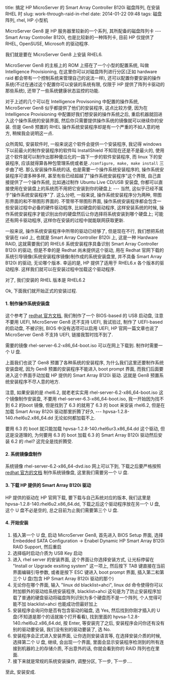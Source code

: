 title: 搞定 HP MicroServer 的 Smart Array Controller B120i 磁盘阵列, 在安装 RHEL 时
slug: work-through-raid-in-rhel
date: 2014-01-22 09:48
tags: 磁盘阵列, rhel, HP 小型机

MicroServer Gen8 是 HP 服务器里较新的一个系列, 其所配备的磁盘阵列卡 --- Smart Array Controller B120i, 也是比较新的一种阵列卡, 目前 HP 仅提供了 RHEL, OpenSUSE, Microsoft 的驱动程序.

我们就是要在 MicroServer Gen8 上安装 RHEL6.

MicroServer Gen8 的主板上的 ROM 上搭在了一个小型的配置系统, 叫做 Intelligence Provisioning, 在这里你可以对磁盘阵列进行分区(正如 hardware raid 都会带有一个控制系统来管理自己的说法一样), 还可以配置你要安装的操作系统(不过在通过这个配置你可以安装的系统有限, 仅限于 HP 提供了阵列卡驱动的那些系统), 还带了一些系统健康状态监控的功能.

对于上述的几个可以在 Intelligence Provisoning 中配置的操作系统, MicroServer Gen8 似乎都提供了他们的安装程序, 这点比较方便, 因为在 Intelligence Provisioning 中配置好我们想安装的操作系统之后, 重启机器就回进入这个操作系统的安装界面, 然后你只需要提供操作系统的镜像就可以继续你的安装. 但是 Gen8 预置的 RHEL 操作系统安装程序却是有一个严重的不如人意的地方, 稍候我会说明这一点.

众所周知, 安装软件时, 一般来说这个软件会提供一个安装程序, 我记得 windows 下以前最火的制作安装程序的软件叫 InstallShield 不知现在还是不是最火的, 使用这个软件就可以制作出那种傻瓜化的一路下一步的软件安装程序, 而 linux 下的安装程序, 应该就得算各种包管理系统或者是`./configure, make, make install` 三步曲了吧. 那么安装操作系统的话, 也是需要一个操作系统安装程序的, 操作系统安装程序可谓多种多样, 甚至有些已经超越了"操作系统安装程序"这个界限, 自己直接提供了一个操作系统, 比如通过制作 Ubuntu Live CD/USB 安装盘, 你都可以直接使用在安装盘上的系统而不用把它安装到你的硬盘上 --- 当然, 这似乎已经不属于"操作系统安装程序"了. 这么分吧, 一般来说, 操作系统安装程序分为两种, 带图形界面的和不带图形界面的. 不管带不带图形界面, 操作系统安装程序都会包含一些安装过程中必备的硬件驱动程序, 比如硬盘的驱动程序, 这样安装系统的时候, 操作系统安装程序才能识别出你的硬盘然后让你选择将系统安装到哪个硬盘上; 可能还有网卡驱动程序, 这样你在安装的过程中就能联网获取更新.

一般来说, 操作系统安装程序中所带的驱动已经够了, 但是现在不行, 我们想把系统安装在 raid 上, 也就是 Smart Array Controller B120i 上, 这是一种 Hardware RAID, 这就需要我们的 RHEL6 系统安装程序具备识别 Smart Array Controller B120i 的驱动, 但是不幸的是 Redhat 尚未提供这个驱动, 用在 Redhat 官网下载的系统引导镜像(系统安装程序镜像)制作成的系统安装盘里, 并不具备 Smart Array B120i 的驱动, 无论哪个版本. 幸运的是, HP 提供了适用于 RHEL6.x 各个版本的驱动程序. 这样我们就可以在安装过程中加载这个驱动程序.

对了, 我们安装的 RHEL 版本是 RHEL6.2

Ok, 下面我们就开始正式的安装过程.

#### 1. 制作操作系统安装盘

这个参考了 [redhat 官方文档][Making_Minimal_Boot_Media], 我们制作了一个 BIOS-based 的 USB 启动盘, 注意不要用 UEFI, MicroServer Gen8 还不支持 UEFI, 我试验过, 制作了 UEFI-based 的启动盘, 不被识别, BIOS 中没有选项可以启用 UEFI, HP 官网一篇文章也说了 MicroServer Gen8 不支持 UEFI, 链接我暂时找不到了.

需要的镜像 rhel-server-6.2-x86\_64-boot.iso 可以在网上下载到. 制作时需要一个 U 盘.

上面我们也说了 Gen8 预置了各种系统的安装程序, 为什么我们这里还要制作系统安装盘呢, 因为 Gen8 预置的安装程序不能进入 boot prompt 界面, 而我们后面要进入这个界面手动加载 HP 提供的 Smart Array B120i 驱动. 这就是 Gen8 预置系统安装程序不尽人意的地方.

注意, 如果安装的是 rhel6.2, 就老老实实用 rhel-server-6.2-x86\_64-boot.iso 这个镜像制作安装盘, 不要用 rhel-server-6.3-x86\_64-boot.iso, 我一开始因为找不到 6.2 的boot 镜像, 但是找到了 6.3 的就用了 6.3 的 boot 来安装 rhel6.2, 但是在加载 Smart Array B120i 驱动那里折腾了好久 --- hpvsa-1.2.8-140.rhel6u2.x86\_64.dd 无论如何都加载不上.

要用 6.3 的 boot 就只能加载 hpvsa-1.2.8-140.rhel6ur3.x86\_64.dd 这个驱动, 但这是没道理的, 为何要用 6.3 的 boot 加载 6.3 的 Smart Array B120i 驱动然后安装 6.2 的 rhel? 这完全是找折腾受.

#### 2. 系统镜像盘制作

系统镜像 rhel-server-6.2-x86\_64-dvd.iso 网上可以下到, 下载之后要严格按照 [redhat 官方的文档][s1-steps-hd-installs-x86] 制作系统镜像盘, 这里我们需要另一个 U 盘. 

#### 3. 下载 HP 提供的 Smart Array B120i 驱动

HP 提供的驱动在 HP 官网下载, 要下载与自己系统对应的版本, 我们这里是 hpvsa-1.2.8-140.rhel6u2.x86\_64.dd, 下载之后这个驱动程序放在另一个 U 盘, 这个 U 盘不必是空的, 总之目前为止我们需要第三个 U 盘.  

#### 4. 开始安装

1.  插入第一个 U 盘, 启动 MicroServer Gen8, 首先进入 BIOS Setup 界面, 选择 Embedded SATA Configuration -> Enabel Dynamic HP Smart Array B120i RAID Support, 然后重启
2.  选择临时启动介质为 USB Key 启动
3.  进入 rhel server 的安装界面, 这个界面让你选择安装方式, 让光标停留在 "Install or Upgrade exsiting system" 这一项上, 然后按下 TAB 键直接在当前界面编辑引导参数, 或者是按下 ESC 键进入 boot prompt 界面, 插入第二和第三个 U 盘(包含 HP Smart Array B120i 驱动的那个)
4.  无论你在哪个界面, 输入 "linux dd blacklist=ahci", linux dd 命令使得你可以附加额外的驱动给系统安装程序, blacklist=ahci 这句是为了防止安装程序加载了普通的硬盘驱动将磁盘阵列识别为多个硬盘而不是一个阵列, 个人觉得可能不加 blacklist=ahci 也能成功但最好加上
5.  安装程序会询问你是否有包含驱动的磁盘, 选 Yes, 然后找到你刚才插入的 U 盘(不知道是那个的话就挨个打开看看), 找到里面的 hpvsa-1.2.8-140.rhel6u2.x86\_64.dd, 按 Enter, 等安装完了之后, 安装程序会问你还有没有别的驱动要安装, 我们没有别的驱动要装了, 选 No.
6.  安装程序会正式进入安装界面, 让你选则安装语言等, 在选择安装介质的时候, 选择第二个 U 盘, 继续, 会出现一个界面, 里面会显示安装程序检测到的所有连接到机器的上的存储介质, 不出意外的话, 你就会看到你的 RAID 阵列也在里面.
7.  接下来就是常规的系统安装操作, 调整分区, 下一步, 下一步....

至此, 安装安成.

[Making_Minimal_Boot_Media]: https://access.redhat.com/site/documentation/en-US/Red_Hat_Enterprise_Linux/6/html/Installation_Guide/Making_Minimal_Boot_Media.html
[s1-steps-hd-installs-x86]: https://access.redhat.com/site/documentation/en-US/Red\_Hat\_Enterprise\_Linux/6/html/Installation\_Guide/s1-steps-hd-installs-x86.html
